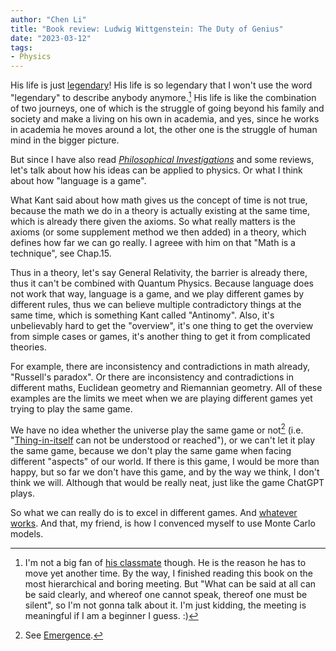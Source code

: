 ```yaml
---
author: "Chen Li"
title: "Book review: Ludwig Wittgenstein: The Duty of Genius"
date: "2023-03-12"
tags: 
- Physics
---
```


His life is just [legendary](https://twitter.com/i/status/1512981441306669057)! His life is so legendary that I won't use the word "legendary" to describe anybody anymore.[^1] His life is like the combination of two journeys, one of which is the struggle of going beyond his family and society and make a living on his own in academia, and yes, since he works in academia he moves around a lot, the other one is the struggle of human mind in the bigger picture.

But since I have also read [_Philosophical Investigations_](https://en.wikipedia.org/wiki/Philosophical_Investigations) and some reviews, let's talk about how his ideas can be applied to physics. Or what I think about how "language is a game".

What Kant said about how math gives us the concept of time is not true, because the math we do in a theory is actually existing at the same time, which is already there given the axioms. So what really matters is the axioms (or some supplement method we then added) in a theory, which defines how far we can go really. I agreee with him on that "Math is a technique", see Chap.15.

Thus in a theory, let's say General Relativity, the barrier is already there, thus it can't be combined with Quantum Physics. Because language does not work that way, language is a game, and we play different games by different rules, thus we can believe multiple contradictory things at the same time, which is something Kant called "Antinomy". Also, it's unbelievably hard to get the "overview", it's one thing to get the overview from simple cases or games, it's another thing to get it from complicated theories. 

For example, there are inconsistency and contradictions in math already, "Russell's paradox". Or there are inconsistency and contradictions in different maths, Euclidean geometry and Riemannian geometry. All of these examples are the limits we meet when we are playing different games yet trying to play the same game.

We have no idea whether the universe play the same game or not[^2] (i.e. "[Thing-in-itself](https://en.wikipedia.org/wiki/Thing-in-itself) can not be understood or reached"), or we can't let it play the same game, because we don't play the same game when facing different "aspects" of our world. If there is this game, I would be more than happy, but so far we don't have this game, and by the way we think, I don't think we will. Although that would be really neat, just like the game ChatGPT plays.

So what we can really do is to excel in different games. And [whatever works](https://www.imdb.com/title/tt1178663/). And that, my friend, is how I convenced myself to use Monte Carlo models.

[^1]: I'm not a big fan of [his classmate](https://en.wikipedia.org/wiki/File:Hitler_at_school_in_1901.jpg) though. He is the reason he has to move yet another time. By the way, I finished reading this book on the most hierarchical and boring meeting. But "What can be said at all can be said clearly, and whereof one cannot speak, thereof one must be silent", so I'm not gonna talk about it. I'm just kidding, the meeting is meaningful if I am a beginner I guess. :)
[^2]: See [Emergence](https://en.wikipedia.org/wiki/Emergence).